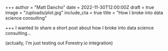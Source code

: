 +++
author = "Matt Dancho"
date = 2022-11-30T12:00:00Z
draft = true
image = "/uploads/plot.jpg"
include_cta = true
title = "How I broke into data science consulting"

+++
I wanted to share a short post about how I broke into data science consulting...

(actually, I'm just testing out Forestry.io integration)